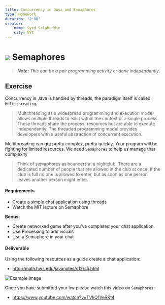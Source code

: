 ```yaml
---
title: Concurrency in Java and Semaphores
type: Homework
duration: "2:00"
creator:
    name: Syed Salahuddin
    city: NYC
---
```



# ![](https://ga-dash.s3.amazonaws.com/production/assets/logo-9f88ae6c9c3871690e33280fcf557f33.png) Semaphores

> ***Note:*** _This can be a pair programming activity or done independently._

## Exercise

Concurrency in Java is handled by threads, the paradigm itself is called `Multithreading`.

> Multithreading as a widespread programming and execution model allows multiple threads to exist within the context of a single process. These threads share the process' resources but are able to execute independently. The threaded programming model provides developers with a useful abstraction of concurrent execution.

Multithreading can get pretty complex, pretty quickly. Your program will be fighting
for limited resources. We need `Semaphores` to help us manage that complexity

>Think of semaphores as bouncers at a nightclub. There are a dedicated number of people that are allowed in the club at once. If the club is full no one is allowed to enter, but as soon as one person leaves another person might enter.

#### Requirements

- Create a simple chat application using threads
- Watch the MIT lecture on Semaphore


**Bonus:**
- Create networked game after you've completed your chat application.
- Use Processing to add visuals
- Use a Semaphore in your chat

#### Deliverable

Using the following resources as a guide create a chat application:
 - http://math.hws.edu/javanotes/c12/s5.html

![Example Image](http://math.hws.edu/javanotes/c12/hub-and-client-threads.png)

Once you have submitted your hw please watch this video on `Semaphores`:
- https://www.youtube.com/watch?v=TVkQ1VeRKt4
